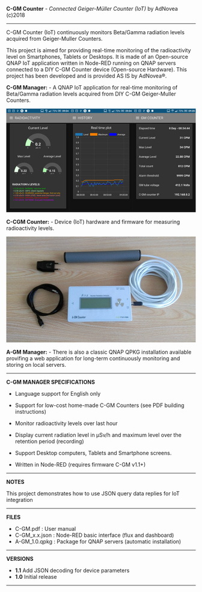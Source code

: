 **C-GM Counter** - *Connected Geiger-Müller Counter (IoT)*
by AdNovea (c)2018

**************************************************************************************
C-GM Counter (IoT) continuously monitors Beta/Gamma radiation levels acquired from Geiger-Muller Counters.

This project is aimed for providing real-time monitoring of the radioactivity level on Smartphones, Tablets or Desktops. It is made of an Open-source QNAP IoT application written in Node-RED running on QNAP servers connected to a DIY C-GM Counter device (Open-source Hardware). This project has been developed and is provided AS IS by AdNovea®.


**C-GM Manager:** - A QNAP IoT application for real-time monitoring of Beta/Gamma radiation levels acquired from DIY C-GM Geiger-Muller Counters.

![GitHub Logo](https://github.com/adnovea/C-GM/blob/master/images/CGM_Node-RED.png?raw=true)

**C-CGM Counter:** - Device (IoT) hardware and firmware for measuring radioactivity levels.

![GitHub Logo](https://github.com/adnovea/C-GM/blob/master/images/C-GM_Counter_01.png?raw=true)


**A-GM Manager:** - There is also a classic QNAP QPKG installation available provifing a web application for long-term continuously monitoring and storing on local servers.

**************************************************************************************
  
 
**C-GM MANAGER SPECIFICATIONS**

 - 	Language support for English only
 - 	Support for low-cost home-made C-GM Counters (see PDF building instructions)
 - 	Monitor radioactivity levels over last hour
 - 	Display current radiation level in µSv/h and maximum level over the retention period (recording)
 - 	Support Desktop computers, Tablets and Smartphone screens.

 -  Written in Node-RED (requires firmware C-GM v1.1+)

 **************************************************************************************


**NOTES**

This project demonstrates how to use JSON query data replies for IoT integration


 **************************************************************************************


**FILES**

 -  C-GM.pdf      : User manual
 -  C-GM_x.x.json : Node-RED basic interface (flux and dashboard)
 -  A-GM_1.0.qpkg : Package for QNAP servers (automatic installation)

 **************************************************************************************


**VERSIONS**

 -  **1.1** Add JSON decoding for device parameters
 -  **1.0** Initial release

**************************************************************************************
